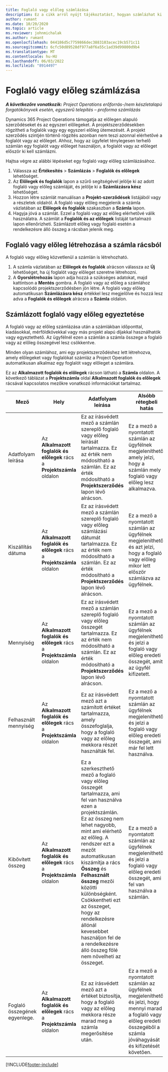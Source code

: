 ```yaml
---
title: Foglaló vagy előleg számlázása
description: Ez a cikk arról nyújt tájékoztatást, hogyan számlázhat ki egy megőrzőt vagy előleget a Project Operationsben.
author: rumant
ms.date: 10/20/2020
ms.topic: article
ms.reviewer: johnmichalak
ms.author: rumant
ms.openlocfilehash: 044186d5c7759866dec3883103acec19cb571c11
ms.sourcegitcommit: 6cfc50d89528df977a8f6a55c1ad39d99800d9b4
ms.translationtype: MT
ms.contentlocale: hu-HU
ms.lasthandoff: 06/03/2022
ms.locfileid: "8914497"
---
```

# <a name="invoice-a-retainer-or-an-advance"></a>Foglaló vagy előleg számlázása

_**A következőre vonatkozik:** Project Operations erőforrás-/nem készletalapú forgatókönyvek esetén, egyszerű telepítés – proforma számlázás_

Dynamics 365 Project Operations támogatja az előlegen alapuló szerződéseket és az egyszeri előlegeket. A projektszerződésekben rögzítheti a foglalók vagy egy egyszeri előleg ütemezését. A projekt szerződés szintjén történő rögzítés azonban nem teszi azonnal elérhetővé a foglalót vagy az előleget. Ahhoz, hogy az ügyfelet ténylegesen terhelő számlán egy foglalót vagy előleget használjon, a foglalót vagy az előleget először ki kell számlázni.

Hajtsa végre az alábbi lépéseket egy foglaló vagy előleg számlázásához.

1. Válassza az **Értékesítés** > **Számlázás** > **Foglalók és előlegek** lehetőséget. 
2. Az **Előlegek és foglalók** lapon a szűrő segítségével jelölje ki az adott foglaló vagy előleg számláját, és jelölje ki a **Számlázásra kész** lehetőséget.
3. Hozzon létre számlát manuálisan a **Projekt-szerződések** listájából vagy a részletek oldalról. A foglaló vagy előleg megjelenik a számla vázlatában az **Előlegek és foglalók** szakaszban a **Számla** lapon.
4. Hagyja jóvá a számlát. Ezzel a foglaló vagy az előleg elérhetővé válik használatra. A számlát a **Foglalók és az előlegek** listáját tartalmazó lapon ellenőrizheti. Számlázott előleg vagy foglaló esetén a rendelkezésre álló összeg a rácsban jelenik meg.

## <a name="create-a-retainer-or-advance-from-the-invoice-grid"></a>Foglaló vagy előleg létrehozása a számla rácsból

A foglaló vagy előleg közvetlenül a számlán is létrehozható.

1. A számla vázlatában az **Előlegek és foglalók** alrácson válassza az **Új** lehetőséget, ha új foglalót vagy előleget szeretne létrehozni. 
2. A **Gyorslétrehozás** lapon adja hozzá a szükséges adatokat, majd kattintson a **Mentés** gombra. A foglaló vagy az előleg a számlához kapcsolódó projektszerződésben jön létre. A foglaló vagy előleg automatikusan **Számlázásra kész** értékkel lesz megjelölve és hozzá lesz adva a **Foglalók és előlegek** alrácsra a **Számla** oldalon.

## <a name="reconcile-an-invoiced-retainer-or-advance"></a>Számlázott foglaló vagy előleg egyeztetése

A foglaló vagy az előleg számlázása után a számlákban időponttal, kiadásokkal, mérföldkövekkal vagy más projekt alapú díjakkal használhatók vagy egyeztethető. Az ügyfélnél ezen a számlán a számla összege a foglaló vagy az előleg összegével lesz csökkentve.

Minden olyan számlához, ami egy projektszerződéshez lett létrehozva, amely előlegeket vagy foglalókat számláz a Project Operation automatikusan alkalmaz egy foglalót vagy előleget a számlára.

Ez az **Alkalmazott foglalók és előlegek** rácson látható a **Számla** oldalon. A következő táblázat a **Projektszámla** oldal **Alkalmazott foglalók és előlegek** rácsával kapcsolatos mezőkre vonatkozó információkat tartalmaz.

| Mező | Hely | Adatfolyam leírása | Alsóbb rétegbeli hatás |
| --- | --- | --- | --- |
| Adatfolyam leírása | Az **Alkalmazott foglalók és előlegek** rács a **Projektszámla** oldalon |Ez az írásvédett mező a számlán szereplő foglaló vagy előleg leírását tartalmazza. Ez az érték nem módosítható a számlán. Ez az érték módosítható a **Projektszerződés** lapon lévő alrácson. | Ez a mező a nyomtatott számlán az ügyfélnek megjeleníthető, amely jelzi, hogy a számlán mely foglaló vagy előleg lesz alkalmazva. |
| Kiszállítás dátuma | Az **Alkalmazott foglalók és előlegek** rács a **Projektszámla** oldalon  | Ez az írásvédett mező a számlán szereplő foglaló vagy előleg számlázási dátumát tartalmazza. Ez az érték nem módosítható a számlán. Ez az érték módosítható a **Projektszerződés** lapon lévő alrácson. | Ez a mező a nyomtatott számlán az ügyfélnek megjeleníthető, és azt jelzi, hogy a foglaló vagy előleg mikor lett először számlázva az ügyfélnek. |
| Mennyiség | Az **Alkalmazott foglalók és előlegek** rács a **Projektszámla** oldalon  | Ez az írásvédett mező a számlán szereplő foglaló vagy előleg összegét tartalmazza. Ez az érték nem módosítható a számlán. Ez az érték módosítható a **Projektszerződés** lapon lévő alrácson. | Ez a mező a nyomtatott számlán az ügyfélnek megjeleníthető, és jelzi a foglaló vagy előleg eredeti összegét, amit az ügyfél kifizetett. |
| Felhasznált mennyiség | Az **Alkalmazott foglalók és előlegek** rács a **Projektszámla** oldalon  | Ez az írásvédett mező azt a számított értéket tartalmazza, amely összefoglalja, hogy a foglaló vagy az előleg mekkora részét használták fel. | Ez a mező a nyomtatott számlán az ügyfélnek megjeleníthető, és jelzi a foglaló vagy előleg eredeti összegét, ami már fel lett használva. |
| Kibővített összeg | Az **Alkalmazott foglalók és előlegek** rács a **Projektszámla** oldalon  | Ez a szerkeszthető mező a foglaló vagy előleg összegét tartalmazza, ami fel van használva ezen a projektszámlán. Ez az összeg nem lehet nagyobb, mint ami elérhető az előleg. A rendszer ezt a mezőt automatikusan kiszámítja a rács **Összeg** és **Felhasznált összeg** mezői közötti különbségként. Csökkentheti ezt az összeget, hogy az rendelkezésre állónál kevesebbet használjon fel de a rendelkezésre álló összeg fölé nem növelheti az összeget. | Ez a mező a nyomtatott számlán az ügyfélnek megjeleníthető, és jelzi a foglaló vagy előleg eredeti összegét, ami fel van használva a számlán. |
| Foglaló összegének egyenlege. | Az **Alkalmazott foglalók és előlegek** rács a **Projektszámla** oldalon  | Ez az írásvédett mező azt a értéket biztosítja, hogy a foglaló vagy az előleg mekkora része marad meg a számla megerősítése után. | Ez a mező a nyomtatott számlán az ügyfélnek megjeleníthető, és jelzi, hogy mennyi marad a foglaló vagy előleg eredeti összegéből a számla jóváhagyását és kifizetését követően. |


[!INCLUDE[footer-include](../../includes/footer-banner.md)]